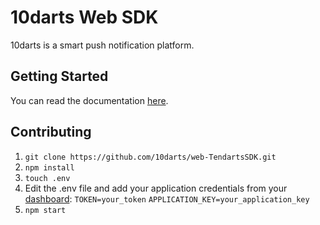 # 10darts Web SDK

10darts is a smart push notification platform.

## Getting Started

You can read the documentation [here](http://docs.10darts.com/).

## Contributing

1. `git clone https://github.com/10darts/web-TendartsSDK.git`
2. `npm install`
3. `touch .env`
4. Edit the .env file and add your application credentials from your [dashboard](https://10darts.com/app/applications):
  `TOKEN=your_token`
  `APPLICATION_KEY=your_application_key`
5. `npm start`
